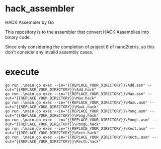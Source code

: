 # hack_assembler
HACK Assembler by Go

This repository is to the assembler that convert HACK Assemblies into binary code.

Since only considering the completion of project 6 of nand2tetris, so this don't consider any invalid assembly cases.

# execute
```
go run .\main.go exec --in="{{REPLACE_YOUR_DIRECTORY}}\Add.asm" --out="{{REPLACE_YOUR_DIRECTORY}}\Add.hack"
go run .\main.go exec --in="{{REPLACE_YOUR_DIRECTORY}}\Max.asm" --out="{{REPLACE_YOUR_DIRECTORY}}\Max.hack"
go run .\main.go exec --in="{{REPLACE_YOUR_DIRECTORY}}\MaxL.asm" --out="{{REPLACE_YOUR_DIRECTORY}}\MaxL.hack"
go run .\main.go exec --in="{{REPLACE_YOUR_DIRECTORY}}\Pong.asm" --out="{{REPLACE_YOUR_DIRECTORY}}\Pong.hack"
go run .\main.go exec --in="{{REPLACE_YOUR_DIRECTORY}}\PongL.asm" --out="{{REPLACE_YOUR_DIRECTORY}}\PongL.hack"
go run .\main.go exec --in="{{REPLACE_YOUR_DIRECTORY}}\Rect.asm" --out="{{REPLACE_YOUR_DIRECTORY}}\Rect.hack"
go run .\main.go exec --in="{{REPLACE_YOUR_DIRECTORY}}\RectL.asm" --out="{{REPLACE_YOUR_DIRECTORY}}\RectL.hack"
```